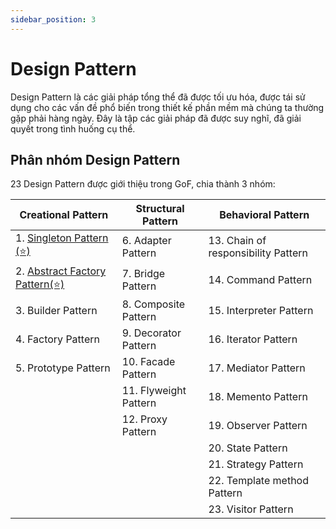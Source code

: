 ```yaml
---
sidebar_position: 3
---
```


# Design Pattern

Design Pattern là các giải pháp tổng thể đã được tối ưu hóa, được tái sử dụng cho các vấn đề phổ biến trong thiết kế phần mềm mà chúng ta thường gặp phải hàng ngày. Đây là tập các giải pháp đã được suy nghĩ, đã giải quyết trong tình huống cụ thể.

## Phân nhóm Design Pattern

23 Design Pattern được giới thiệu trong GoF, chia thành 3 nhóm: 

| Creational Pattern            | Structural Pattern      | Behavioral Pattern                  |
| ---------------------------   | ----------------------- | ----------------------------------- |
| 1. [Singleton Pattern (⭐)][1]     | 6. Adapter Pattern      | 13. Chain of responsibility Pattern |
| 2. [Abstract Factory Pattern(⭐)][2]   | 7. Bridge Pattern       | 14. Command Pattern                 |
| 3. Builder Pattern            | 8. Composite Pattern    | 15. Interpreter Pattern             |
| 4. Factory Pattern            | 9. Decorator Pattern    | 16. Iterator Pattern                |
| 5. Prototype Pattern          | 10. Facade Pattern      | 17. Mediator Pattern                |
|                               | 11. Flyweight Pattern   | 18. Memento Pattern                 | 
|                               | 12. Proxy Pattern       | 19. Observer Pattern                |            
|                               |                         | 20. State Pattern                   |
|                               |                         | 21. Strategy Pattern                |
|                               |                         | 22. Template method Pattern         |
|                               |                         | 23. Visitor Pattern                 |

[1]: /flutter-dart/design-pattern/singleton_pattern.mdx
[2]: /flutter-dart/design-pattern/factory_method_pattern.mdx
